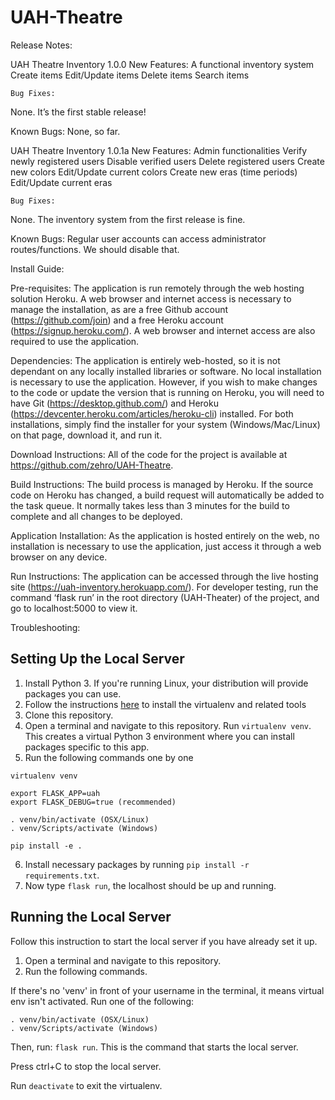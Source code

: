 # UAH-Theatre
Release Notes:

UAH Theatre Inventory 1.0.0
New Features:
A functional inventory system
Create items
Edit/Update items
Delete items
Search items

	Bug Fixes:
None. It’s the first stable release!

Known Bugs:
None, so far.


UAH Theatre Inventory 1.0.1a
New Features:
Admin functionalities
Verify newly registered users
Disable verified users
Delete registered users
Create new colors
Edit/Update current colors
Create new eras (time periods)
Edit/Update current eras

	Bug Fixes:
None. The inventory system from the first release is fine.

Known Bugs:
Regular user accounts can access administrator routes/functions. We should disable that.









Install Guide:

Pre-requisites: The application is run remotely through the web hosting solution Heroku. A web browser and internet access is necessary to manage the installation, as are a free Github account (https://github.com/join) and a free Heroku account (https://signup.heroku.com/). A web browser and internet access are also required to use the application.

Dependencies: The application is entirely web-hosted, so it is not dependant on any locally installed libraries or software. No local installation is necessary to use the application. However, if you wish to make changes to the code or update the version that is running on Heroku, you will need to have Git (https://desktop.github.com/) and Heroku (https://devcenter.heroku.com/articles/heroku-cli) installed. For both installations, simply find the installer for your system (Windows/Mac/Linux) on that page, download it, and run it.

Download Instructions: All of the code for the project is available at https://github.com/zehro/UAH-Theatre.

Build Instructions: The build process is managed by Heroku. If the source code on Heroku has changed, a build request will automatically be added to the task queue. It normally takes less than 3 minutes for the build to complete and all changes to be deployed.

Application Installation: As the application is hosted entirely on the web, no installation is necessary to use the application, just access it through a web browser on any device.

Run Instructions: The application can be accessed through the live hosting site (https://uah-inventory.herokuapp.com/). For developer testing, run the command ‘flask run’ in the root directory (UAH-Theater) of the project, and go to localhost:5000 to view it.

Troubleshooting:









## Setting Up the Local Server
1. Install Python 3. If you're running Linux, your distribution will provide packages you can use.
2. Follow the instructions [here](http://flask.pocoo.org/docs/0.12/installation/#installation) to install the virtualenv and related tools
3. Clone this repository.
4. Open a terminal and navigate to this repository. Run ```virtualenv venv```. This creates a virtual Python 3 environment where you can install packages specific to this app.
5. Run the following commands one by one
```
virtualenv venv

export FLASK_APP=uah
export FLASK_DEBUG=true (recommended)

. venv/bin/activate (OSX/Linux)
. venv/Scripts/activate (Windows)

pip install -e .
```
6. Install necessary packages by running ```pip install -r requirements.txt```.
7. Now type ```flask run```, the localhost should be up and running.

## Running the Local Server
Follow this instruction to start the local server if you have already set it up.
1. Open a terminal and navigate to this repository.
2. Run the following commands.

If there's no 'venv' in front of your username in the terminal, it means virtual env isn't activated. Run one of the following:
```
. venv/bin/activate (OSX/Linux)
. venv/Scripts/activate (Windows)
```
Then, run: ``` flask run ```. This is the command that starts the local server.

Press ctrl+C to stop the local server.

Run ```deactivate``` to exit the virtualenv.
